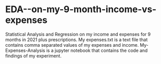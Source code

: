 # EDA--on-my-9-month-income-vs-expenses
Statistical Analysis and Regression  on my income and expenses for 9 months in 2021 plus prescriptions.
My expenses.txt is a text file that contains comma separated values of my expenses and income.
My-Expenses-Analysis is a jupyter notebook that contains the code and findings of my experiment.

